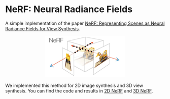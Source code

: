 # NeRF: Neural Radiance Fields

A simple implementation of the paper [NeRF: Representing Scenes as Neural Radiance Fields for View Synthesis](https://arxiv.org/abs/2003.08934).

<p align="center">
  <img width=50% src="nerf.jpg"></img>
</p>

We implemented this method for 2D image synthesis and 3D view synthesis. You can find the code and results in [2D NeRF](NeRF2D.ipynb) and [3D NeRF](NeRF.ipynb).
